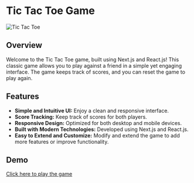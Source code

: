 # Tic Tac Toe Game

![Tic Tac Toe](URL_to_image_preview)

## Overview

Welcome to the Tic Tac Toe game, built using Next.js and React.js! This classic game allows you to play against a friend in a simple yet engaging interface. The game keeps track of scores, and you can reset the game to play again.

## Features

- **Simple and Intuitive UI:** Enjoy a clean and responsive interface.
- **Score Tracking:** Keep track of scores for both players.
- **Responsive Design:** Optimized for both desktop and mobile devices.
- **Built with Modern Technologies:** Developed using Next.js and React.js.
- **Easy to Extend and Customize:** Modify and extend the game to add more features or improve functionality.

## Demo

[Click here to play the game](https://tictactoefreenextjs.vercel.app/)

